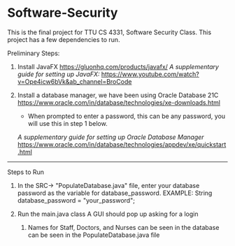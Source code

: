# Software-Security

This is the final project for TTU CS 4331, Software Security Class. 
This project has a few dependencies to run.

 
Preliminary Steps:
  1. Install JavaFX
      https://gluonhq.com/products/javafx/
      <i>A supplementary guide for setting up JavaFX:</i>
      https://www.youtube.com/watch?v=Ope4icw6bVk&ab_channel=BroCode
      
  2. Install a database manager, we have been using Oracle Database 21C 
      https://www.oracle.com/in/database/technologies/xe-downloads.html
      - When prompted to enter a password, this can be any password, you will use
      this in step 1 below.
      
      <i>A supplementary guide for setting up Oracle Database Manager</i>
       https://www.oracle.com/in/database/technologies/appdev/xe/quickstart.html         
        

--------------------------------------------------------------------------------
Steps to Run
  1. In the SRC-> "PopulateDatabase.java" file, enter your database password as the variable 
      for database_password. 
      EXAMPLE:
        String database_password = "your_password";
        
  2. Run the main.java class
       A GUI should pop up asking for a login
     1. Names for Staff, Doctors, and Nurses can be seen in the database can be seen in the PopulateDatabase.java file 
